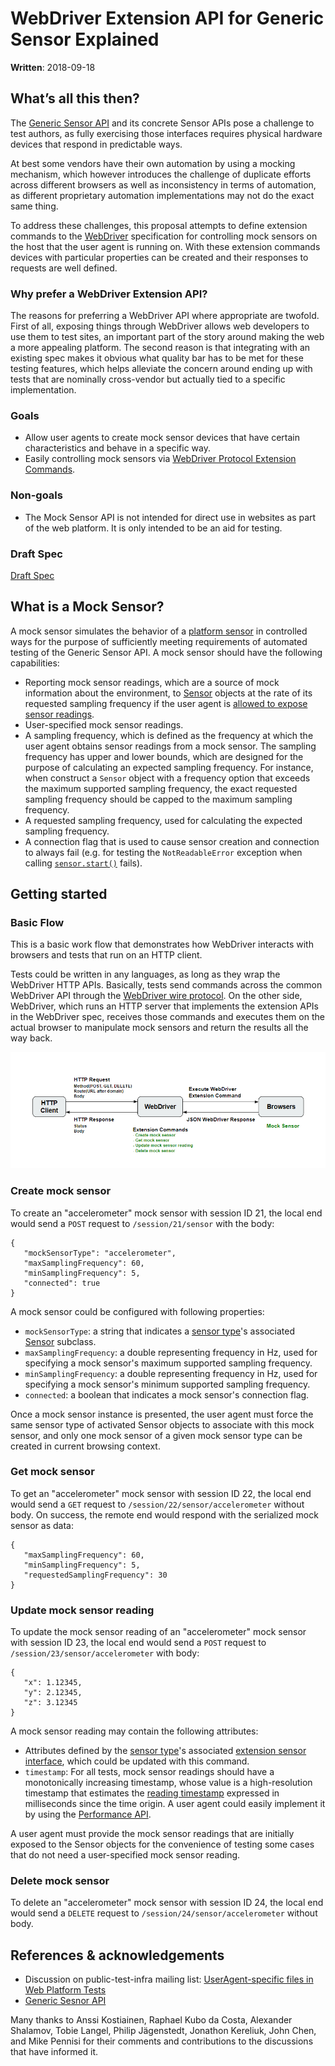 # WebDriver Extension API for Generic Sensor Explained
**Written**: 2018-09-18

## What’s all this then?

The [Generic Sensor API](https://w3c.github.io/sensors/) and its concrete Sensor APIs pose a challenge to test authors, as fully exercising those interfaces requires physical hardware devices that respond in predictable ways.

At best some vendors have their own automation by using a mocking mechanism, which however introduces the challenge of duplicate efforts across different browsers as well as inconsistency in terms of automation, as different proprietary automation implementations may not do the exact same thing.

To address these challenges, this proposal attempts to define extension commands to the [WebDriver](https://w3c.github.io/webdriver/) specification for controlling mock sensors on the host that the user agent is running on. With these extension commands devices with particular properties can be created and their responses to requests are well defined.

### Why prefer a WebDriver Extension API?
The reasons for preferring a WebDriver API where appropriate are twofold. First of all, exposing things through WebDriver allows web developers to use them to test sites, an important part of the story around making the web a more appealing platform. The second reason is that integrating with an existing spec makes it obvious what quality bar has to be met for these testing features, which helps alleviate the concern around ending up with tests that are nominally cross-vendor but actually tied to a specific implementation.

### Goals

 - Allow user agents to create mock sensor devices that have certain characteristics and behave in a specific way.
 - Easily controlling mock sensors via [WebDriver Protocol Extension Commands](https://w3c.github.io/webdriver/#protocol-extensions).

### Non-goals

 - The Mock Sensor API is not intended for direct use in websites as part of the web platform. It is only intended to be an aid for testing.

### Draft Spec

[Draft Spec](https://w3c.github.io/sensors/webdriver-extension)

## What is a Mock Sensor?

A mock sensor simulates the behavior of a [platform sensor](https://w3c.github.io/sensors/#concept-platform-sensor) in controlled ways for the purpose of sufficiently meeting requirements of automated testing of the Generic Sensor API. A mock sensor should have the following capabilities:
 - Reporting mock sensor readings, which are a source of mock information about the environment, to [Sensor](https://w3c.github.io/sensors/#sensor) objects at the rate of its requested sampling frequency if the user agent is [allowed to expose sensor readings](https://w3c.github.io/sensors/#can-expose-sensor-readings).
 - User-specified mock sensor readings.
 - A sampling frequency, which is defined as the frequency at which the user agent obtains sensor readings from a mock sensor. The sampling frequency has upper and lower bounds, which are designed for the purpose of calculating an expected sampling frequency. For instance, when construct a `Sensor` object with a frequency option that exceeds the maximum supported sampling frequency, the exact requested sampling frequency should be capped to the maximum sampling frequency.
 - A requested sampling frequency, used for calculating the expected sampling frequency.
 - A connection flag that is used to cause sensor creation and connection to always fail (e.g. for testing the `NotReadableError` exception when calling [`sensor.start()`](https://w3c.github.io/sensors/#sensor-start) fails).

## Getting started

### Basic Flow

This is a basic work flow that demonstrates how WebDriver interacts with browsers and tests that run on an HTTP client.

Tests could be written in any languages, as long as they wrap the WebDriver HTTP APIs. Basically, tests send commands across the common WebDriver API through the [WebDriver wire protocol](https://w3c.github.io/webdriver/#protocol). On the other side, WebDriver, which runs an HTTP server that implements the extension APIs in the WebDriver spec, receives those commands and executes them on the actual browser to manipulate mock sensors and return the results all the way back.

![WebDriver Extension Command Flow Diagram](./images/flow_diagram.png)

### Create mock sensor

 To create an "accelerometer" mock sensor with session ID 21, the local end would send a `POST` request to `/session/21/sensor` with the body:
 ```
{
    "mockSensorType": "accelerometer",
    "maxSamplingFrequency": 60,
    "minSamplingFrequency": 5,
    "connected": true
}
 ```
A mock sensor could be configured with following properties:
- `mockSensorType`: a string that indicates a [sensor type](https://w3c.github.io/sensors/#sensor-type)'s associated [Sensor](https://w3c.github.io/sensors/#sensor) subclass.
- `maxSamplingFrequency`: a double representing frequency in Hz, used for specifying a mock sensor's maximum supported sampling frequency.
- `minSamplingFrequency`: a double representing frequency in Hz, used for specifying a mock sensor's minimum supported sampling frequency.
- `connected`: a boolean that indicates a mock sensor's connection flag.

Once a mock sensor instance is presented, the user agent must force the same sensor type of activated Sensor objects to associate with this mock sensor, and only one mock sensor of a given mock sensor type can be created in current browsing context.

### Get mock sensor

To get an "accelerometer" mock sensor with session ID 22, the local end would send a `GET` request to `/session/22/sensor/accelerometer` without body. On success, the remote end would respond with the serialized mock sensor as data:
 ```
{
    "maxSamplingFrequency": 60,
    "minSamplingFrequency": 5,
    "requestedSamplingFrequency": 30
}
 ```

### Update mock sensor reading

To update the mock sensor reading of an "accelerometer" mock sensor with session ID 23, the local end would send a `POST` request to `/session/23/sensor/accelerometer` with body:
 ```
{
    "x": 1.12345,
    "y": 2.12345,
    "z": 3.12345
}
 ```

A mock sensor reading may contain the following attributes:
  - Attributes defined by the [sensor type](https://w3c.github.io/sensors/#sensor-type)'s associated [extension sensor interface](https://w3c.github.io/sensors/#extension-sensor-interface), which could be updated with this command.
  - `timestamp`: For all tests, mock sensor readings should have a monotonically increasing timestamp, whose value is a high-resolution timestamp that estimates the [reading timestamp](https://w3c.github.io/sensors/#reading-timestamp) expressed in milliseconds since the time origin. A user agent could easily implement it by using the [Performance API](https://www.w3.org/TR/hr-time-2/#sec-performance).

A user agent must provide the mock sensor readings that are initially exposed to the Sensor objects for the convenience of testing some cases that do not need a user-specified mock sensor reading.

### Delete mock sensor

To delete an "accelerometer" mock sensor with session ID 24, the local end would send a `DELETE` request to `/session/24/sensor/accelerometer` without body.

## References & acknowledgements

 - Discussion on public-test-infra mailing list: [UserAgent-specific files in Web Platform Tests](https://www.w3.org/Search/Mail/Public/search?keywords=&hdr-1-name=subject&hdr-1-query=%22UserAgent-specific+files+in+Web+Platform+Tests%22&index-grp=Public_FULL&index-type=g&type-index=)
 - [Generic Sesnor API](https://w3c.github.io/sensors/#sensor)

Many thanks to Anssi Kostiainen, Raphael Kubo da Costa, Alexander Shalamov, Tobie Langel, Philip Jägenstedt, Jonathon Kereliuk, John Chen, and Mike Pennisi for their comments and contributions to the discussions that have informed it.

